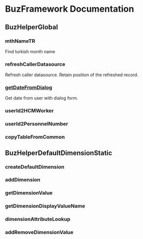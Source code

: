 # BuzFramework Documentation
## BuzHelperGlobal
### mthNameTR
Find turkish month name
### refreshCallerDatasource
Refresh caller datasource. Retain position of the refreshed record.
### [getDateFromDialog](https://github.com/BirlesikuzmanlarIT/BuzFrameworkXpp/wiki/getDateFromDialog)
Get date from user with dialog form. 
### userId2HCMWorker
### userId2PersonnelNumber
### copyTableFromCommon

## BuzHelperDefaultDimensionStatic
### createDefaultDimension
### addDimension
### getDimensionValue
### getDimensionDisplayValueName
### dimensionAttributeLookup
### addRemoveDimensionValue
